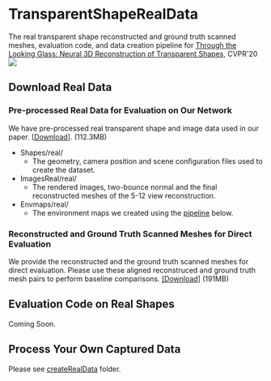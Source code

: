 # TransparentShapeRealData
The real transparent shape reconstructed and ground truth scanned meshes, evaluation code, and data creation pipeline for [Through the Looking Glass: Neural 3D Reconstruction of Transparent Shapes](http://cseweb.ucsd.edu/~viscomp/projects/CVPR20Transparent/), CVPR'20
![](http://cseweb.ucsd.edu/~viscomp/projects/CVPR20Transparent/github/TransShape.gif)

## Download Real Data
### Pre-processed Real Data for Evaluation on Our Network
We have pre-processed real transparent shape and image data used in our paper. [[Download]](http://cseweb.ucsd.edu/~viscomp/projects/CVPR20Transparent/dataset/RealData.zip). (112.3MB)
* Shapes/real/
  * The geometry, camera position and scene configuration files used to create the dataset. 
* ImagesReal/real/
  * The rendered images, two-bounce normal and the final reconstructed meshes of the 5-12 view reconstruction. 
* Envmaps/real/
  * The environment maps we created using the [pipeline](https://github.com/yuyingyeh/TransparentShapeRealData/blob/master/README.md#process-your-own-captured-data) below.
  
### Reconstructed and Ground Truth Scanned Meshes for Direct Evaluation
We provide the reconstructed and the ground truth scanned meshes for direct evaluation. Please use these aligned reconstruced and ground truth mesh pairs to perform baseline comparisons. [[Download]](http://cseweb.ucsd.edu/~viscomp/projects/CVPR20Transparent/dataset/RealMesh.zip) (191MB)

## Evaluation Code on Real Shapes
Coming Soon.

## Process Your Own Captured Data
Please see [createRealData](https://github.com/yuyingyeh/TransparentShapeRealData/tree/master/createRealData) folder.
